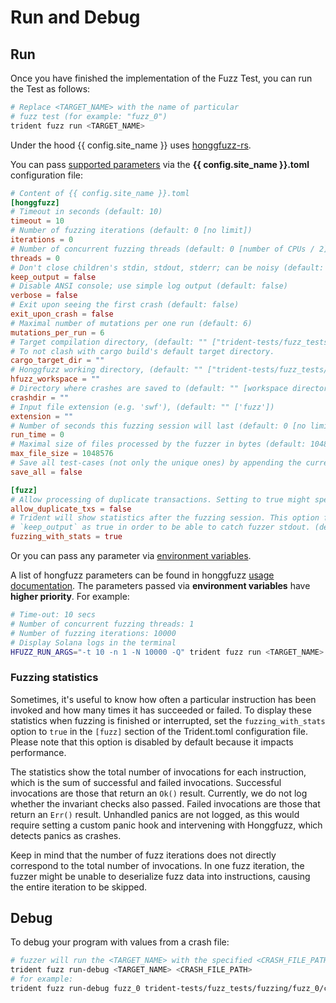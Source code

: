 # Run and Debug

## Run
Once you have finished the implementation of the Fuzz Test, you can run the Test as follows:

```bash
# Replace <TARGET_NAME> with the name of particular
# fuzz test (for example: "fuzz_0")
trident fuzz run <TARGET_NAME>
```

Under the hood {{ config.site_name }} uses [honggfuzz-rs](https://github.com/rust-fuzz/honggfuzz-rs).

You can pass [supported parameters](https://github.com/Ackee-Blockchain/trident/blob/develop/examples/fuzz-tests/hello_world/Trident.toml) via the **{{ config.site_name }}.toml** configuration file:

```toml
# Content of {{ config.site_name }}.toml
[honggfuzz]
# Timeout in seconds (default: 10)
timeout = 10
# Number of fuzzing iterations (default: 0 [no limit])
iterations = 0
# Number of concurrent fuzzing threads (default: 0 [number of CPUs / 2])
threads = 0
# Don't close children's stdin, stdout, stderr; can be noisy (default: false)
keep_output = false
# Disable ANSI console; use simple log output (default: false)
verbose = false
# Exit upon seeing the first crash (default: false)
exit_upon_crash = false
# Maximal number of mutations per one run (default: 6)
mutations_per_run = 6
# Target compilation directory, (default: "" ["trident-tests/fuzz_tests/fuzzing/hfuzz_target"]).
# To not clash with cargo build's default target directory.
cargo_target_dir = ""
# Honggfuzz working directory, (default: "" ["trident-tests/fuzz_tests/fuzzing/hfuzz_workspace"]).
hfuzz_workspace = ""
# Directory where crashes are saved to (default: "" [workspace directory])
crashdir = ""
# Input file extension (e.g. 'swf'), (default: "" ['fuzz'])
extension = ""
# Number of seconds this fuzzing session will last (default: 0 [no limit])
run_time = 0
# Maximal size of files processed by the fuzzer in bytes (default: 1048576 = 1MB)
max_file_size = 1048576
# Save all test-cases (not only the unique ones) by appending the current time-stamp to the filenames (default: false)
save_all = false

[fuzz]
# Allow processing of duplicate transactions. Setting to true might speed up fuzzing but can cause false positive crashes (default: false)
allow_duplicate_txs = false
# Trident will show statistics after the fuzzing session. This option forces use of honggfuzz parameter
# `keep_output` as true in order to be able to catch fuzzer stdout. (default: false)
fuzzing_with_stats = true
```

Or you can pass any parameter via [environment variables](https://github.com/rust-fuzz/honggfuzz-rs#environment-variables).

A list of hongfuzz parameters can be found in honggfuzz [usage documentation](https://github.com/google/honggfuzz/blob/master/docs/USAGE.md#cmdline---help). The parameters passed via **environment variables** have **higher priority**. For example:

```bash
# Time-out: 10 secs
# Number of concurrent fuzzing threads: 1
# Number of fuzzing iterations: 10000
# Display Solana logs in the terminal
HFUZZ_RUN_ARGS="-t 10 -n 1 -N 10000 -Q" trident fuzz run <TARGET_NAME>
```

### Fuzzing statistics
Sometimes, it's useful to know how often a particular instruction has been invoked and how many times it has succeeded or failed. To display these statistics when fuzzing is finished or interrupted, set the `fuzzing_with_stats` option to `true` in the `[fuzz]` section of the Trident.toml configuration file. Please note that this option is disabled by default because it impacts performance.

The statistics show the total number of invocations for each instruction, which is the sum of successful and failed invocations. Successful invocations are those that return an `Ok()` result. Currently, we do not log whether the invariant checks also passed. Failed invocations are those that return an `Err()` result. Unhandled panics are not logged, as this would require setting a custom panic hook and intervening with Honggfuzz, which detects panics as crashes.

Keep in mind that the number of fuzz iterations does not directly correspond to the total number of invocations. In one fuzz iteration, the fuzzer might be unable to deserialize fuzz data into instructions, causing the entire iteration to be skipped.

## Debug
To debug your program with values from a crash file:

```bash
# fuzzer will run the <TARGET_NAME> with the specified <CRASH_FILE_PATH>
trident fuzz run-debug <TARGET_NAME> <CRASH_FILE_PATH>
# for example:
trident fuzz run-debug fuzz_0 trident-tests/fuzz_tests/fuzzing/fuzz_0/cr1.fuzz
```

